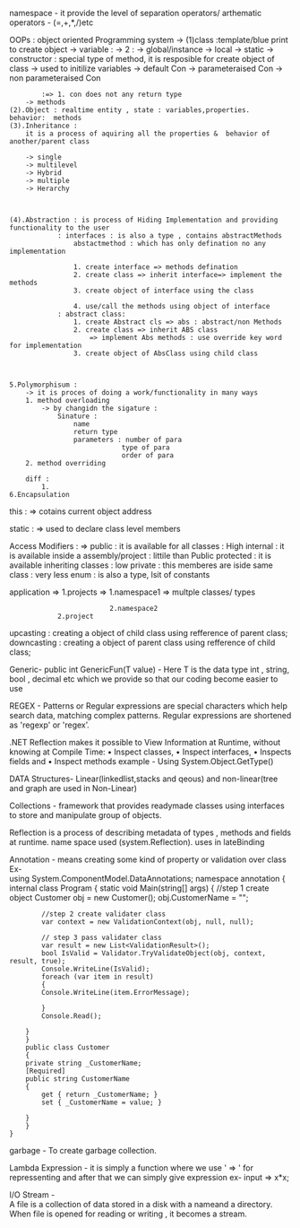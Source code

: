 namespace - it provide the level of separation
operators/ arthematic operators - (=,+,*,/)etc


OOPs : object oriented Programming system
	-> 
	(1)class  :template/blue print to create object
		-> variable : 
			-> 2 :	-> global/instance
					-> local
					-> static
		-> constructor : special type of method, 
						it is resposible for create object of class
						-> used to initilize variables
			->	default Con
			->	parameteraised Con
			->	non parameteraised Con

			:=> 1. con does not any return type
		-> methods
	(2).Object : realtime entity , state : variables,properties.   behavior:  methods
	(3).Inheritance : 
		it is a process of aquiring all the properties &  behavior of another/parent class 

		-> single
		-> multilevel
		-> Hybrid
		-> multiple
		-> Herarchy



	(4).Abstraction : is process of Hiding Implementation and providing functionality to the user
				: interfaces : is also a type , contains abstractMethods
					abstactmethod : which has only defination no any implementation

					1. create interface => methods defination
					2. create class => inherit interface=> implement the methods
					3. create object of interface using the class

					4. use/call the methods using object of interface
				: abstract class:
					1. create Abstract cls => abs : abstract/non Methods
					2. create class => inherit ABS class 
						=> implement Abs methods : use override key word for implementation 
					3. create object of AbsClass using child class


				
	5.Polymorphisum : 
		-> it is proces of doing a work/functionality in many ways
		1. method overloading
			-> by changidn the sigature : 
				Sinature : 
					name
					return type
					parameters : number of para
								type of para
								order of para
		2. method overriding 

		diff : 
			1. 
	6.Encapsulation

this : => cotains current object address

static : => used to declare class level members

Access Modifiers : => 
	public : it is available for all classes              : High
	internal : it is available inside a assembly/project  : littile than Public
	protected : it is available inheriting classes		  : low
	private : this memberes are iside same class		  : very less
enum : is also a type, lsit of constants

application => 1.projects => 1.namespace1 => multple classes/ types
		
							 2.namespace2
				2.project 
upcasting : 
	creating a object of child class using refference of parent class;
downcasting : 
	creating a object of parent class using refference of child class;
	
	
	



Generic-
	public int GenericFun<T>(T value)  -   Here T is the data type int , string, bool , decimal etc which we provide so that our coding become easier to use
	
	
	
	
	
REGEX - Patterns or Regular expressions are special characters which help search data, matching complex patterns.
Regular expressions are shortened as 'regexp' or 'regex’.	

.NET Reflection makes it possible to View Information at Runtime, without knowing at Compile Time:
• Inspect classes,
• Inspect interfaces,
• Inspects fields and
• Inspect methods
example - Using System.Object.GetType()


DATA Structures- Linear(linkedlist,stacks and qeous) and non-linear(tree and graph are used in Non-Linear)

Collections - framework that provides readymade classes
using interfaces to store and manipulate group of objects.
	
	
Reflection is a process of describing metadata of types , methods and fields at runtime.
	name space used (system.Reflection).
	uses in lateBinding


Annotation -  means creating some kind of property or validation over class
	Ex-		
	using System.ComponentModel.DataAnnotations;
	namespace annotation
	{
	    internal class Program
	    {
		static void Main(string[] args)
		{   //step 1 create object
		    Customer obj = new Customer();
		    obj.CustomerName = "";

		    //step 2 create validater class 
		    var context = new ValidationContext(obj, null, null);

		    // step 3 pass validater class
		    var result = new List<ValidationResult>();
		    bool IsValid = Validator.TryValidateObject(obj, context, result, true);
		    Console.WriteLine(IsValid);
		    foreach (var item in result) 
		    {
			Console.WriteLine(item.ErrorMessage);

		    }
		    Console.Read();

		}
	    }
	    public class Customer
	    {
		private string _CustomerName;
		[Required]
		public string CustomerName
		{
		    get { return _CustomerName; }
		    set { _CustomerName = value; }

		}
	    }
	}
	
garbage - To create garbage collection.
	
	
Lambda Expression - 
		it is simply a function where we use ' => ' for repressenting and after that we can simply give expression 
		ex- input => x*x;
	
I/O Stream -	
	A file is a collection of data stored in a disk with a nameand a directory. When file is opened for reading or writing , it becomes a stream.
	
